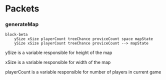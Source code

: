 # Packets
### generateMap
```mermaid
block-beta
    ySize xSize playerCount treeChance proviceCount space mapState
    ySize xSize playerCount treeChance proviceCount --> mapState
```

ySize is a variable responsible for height of the map

xSize is a variable responsible for width of the map 

playerCount is a variable responsible for number of players in current game


